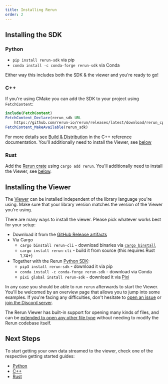 ```yaml
---
title: Installing Rerun
order: 2
---
```


## Installing the SDK

### Python

* `pip install rerun-sdk` via pip
* `conda install -c conda-forge rerun-sdk` via Conda

Either way this includes both the SDK & the viewer and you're ready to go!

### C++

If you're using CMake you can add the SDK to your project using `FetchContent`:

```cmake
include(FetchContent)
FetchContent_Declare(rerun_sdk URL
    https://github.com/rerun-io/rerun/releases/latest/download/rerun_cpp_sdk.zip)
FetchContent_MakeAvailable(rerun_sdk)
```
For more details see [Build & Distribution](https://ref.rerun.io/docs/cpp/stable/index.html#autotoc_md8) in the C++ reference documentation.
You'll additionally need to install the Viewer, see [below](#installing-the-viewer)

### Rust

Add the [Rerun crate](https://crates.io/crates/rerun) using `cargo add rerun`. You'll additionally need to install the Viewer, see [below](#installing-the-viewer).

## Installing the Viewer

The [Viewer](../reference/viewer/overview.md) can be installed independent of the library language you're using.
Make sure that your library version matches the version of the Viewer you're using.

There are many ways to install the viewer. Please pick whatever works best for your setup:

* Download it from the [GitHub Release artifacts](https://github.com/rerun-io/rerun/releases/latest/)
* Via Cargo
  * `cargo binstall rerun-cli` - download binaries via [`cargo binstall`](https://github.com/cargo-bins/cargo-binstall)
  * `cargo install rerun-cli` - build it from source (this requires Rust 1.74+)
* Together with the Rerun [Python SDK](./quick-start/python.md):
  * `pip3 install rerun-sdk` - download it via pip
  * `conda install -c conda-forge rerun-sdk` - download via Conda
  * `pixi global install rerun-sdk` - download it via [Pixi](https://prefix.dev/docs/pixi/overview)

In any case you should be able to run `rerun` afterwards to start the Viewer.
You'll be welcomed by an overview page that allows you to jump into some examples.
If you're facing any difficulties, don't hesitate to [open an issue](https://github.com/rerun-io/rerun/issues/new/choose) or [join the Discord server](https://discord.gg/PXtCgFBSmH).

The Rerun Viewer has built-in support for opening many kinds of files, and can be [extended to open any other file type](./data-in/open-any-file.md) without needing to modify the Rerun codebase itself.

## Next Steps

To start getting your own data streamed to the viewer, check one of the respective getting started guides:
* [Python](./quick-start/python.md)
* [C++](./quick-start/cpp.md)
* [Rust](./quick-start/rust.md)
